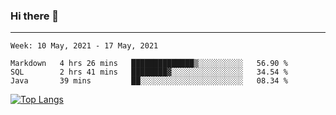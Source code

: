 ### Hi there 👋
---
<!--START_SECTION:waka-->
```text
Week: 10 May, 2021 - 17 May, 2021

Markdown   4 hrs 26 mins   ██████████████▒░░░░░░░░░░   56.90 % 
SQL        2 hrs 41 mins   ████████▓░░░░░░░░░░░░░░░░   34.54 % 
Java       39 mins         ██░░░░░░░░░░░░░░░░░░░░░░░   08.34 % 
```
<!--END_SECTION:waka-->

[![Top Langs](https://github-readme-stats.vercel.app/api/top-langs/?username=HyunAh-iia&layout=compact)](https://github.com/anuraghazra/github-readme-stats)
<!--
**HyunAh-iia/HyunAh-iia** is a ✨ _special_ ✨ repository because its `README.md` (this file) appears on your GitHub profile.

Here are some ideas to get you started:

- 🔭 I’m currently working on ...
- 🌱 I’m currently learning ...
- 👯 I’m looking to collaborate on ...
- 🤔 I’m looking for help with ...
- 💬 Ask me about ...
- 📫 How to reach me: ...
- 😄 Pronouns: ...
- ⚡ Fun fact: ...
-->
